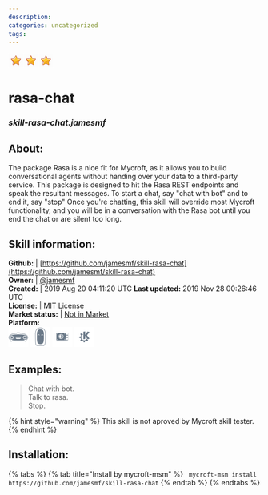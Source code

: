 ```yaml
--- 
description: 
categories: uncategorized   
tags:   
---
```


![](../.gitbook/assets/star.png)![](../.gitbook/assets/star.png)![](../.gitbook/assets/star.png)  
# rasa-chat  
### _skill-rasa-chat.jamesmf_  
## About:  
The package Rasa is a nice fit for Mycroft, as it allows you to build conversational agents without handing over your data to a third-party service. This package is designed to hit the Rasa REST endpoints and speak the resultant messages.
To start a chat, say "chat with bot" and to end it, say "stop"
Once you're chatting, this skill will override most Mycroft functionality, and you will be in a conversation with the Rasa bot until you end the chat or are silent too long.

## Skill information:  
**Github:** | [https://github.com/jamesmf/skill-rasa-chat](https://github.com/jamesmf/skill-rasa-chat)  
**Owner:** | [@jamesmf](https://github.com/jamesmf)  
**Created:** | 2019 Aug 20 04:11:20 UTC  **Last updated:** 2019 Nov 28 00:26:46 UTC  
**License:** | MIT License  
**Market status:** | [Not in Market](https://market.mycroft.ai/skill/)  
**Platform:**  
 ![](../.gitbook/assets/mark-1-icon.png)  ![](../.gitbook/assets/mark-2-icon.png)  ![](../.gitbook/assets/picroft-icon.png)  ![](../.gitbook/assets/kde.png)   
## Examples:  
> Chat with bot.  
> Talk to rasa.  
> Stop.  
  
{% hint style="warning" %}
This skill is not aproved by Mycroft skill tester.
{% endhint %}
    
## Installation:  
{% tabs %}
{% tab title="Install by mycroft-msm" %}
``` mycroft-msm install https://github.com/jamesmf/skill-rasa-chat```
{% endtab %}
  {% endtabs %}
  